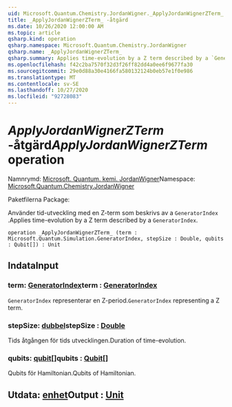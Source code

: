 ```yaml
---
uid: Microsoft.Quantum.Chemistry.JordanWigner._ApplyJordanWignerZTerm_
title: _ApplyJordanWignerZTerm_ -åtgärd
ms.date: 10/26/2020 12:00:00 AM
ms.topic: article
qsharp.kind: operation
qsharp.namespace: Microsoft.Quantum.Chemistry.JordanWigner
qsharp.name: _ApplyJordanWignerZTerm_
qsharp.summary: Applies time-evolution by a Z term described by a `GeneratorIndex`.
ms.openlocfilehash: f42c2ba7570f32d3f26ff82dd4a0ee6f9677fa30
ms.sourcegitcommit: 29e0d88a30e4166fa580132124b0eb57e1f0e986
ms.translationtype: MT
ms.contentlocale: sv-SE
ms.lasthandoff: 10/27/2020
ms.locfileid: "92728083"
---
```

# <a name="_applyjordanwignerzterm_-operation"></a><span data-ttu-id="a7b99-102">_ApplyJordanWignerZTerm_ -åtgärd</span><span class="sxs-lookup"><span data-stu-id="a7b99-102">_ApplyJordanWignerZTerm_ operation</span></span>

<span data-ttu-id="a7b99-103">Namnrymd: [Microsoft. Quantum. kemi. JordanWigner](xref:Microsoft.Quantum.Chemistry.JordanWigner)</span><span class="sxs-lookup"><span data-stu-id="a7b99-103">Namespace: [Microsoft.Quantum.Chemistry.JordanWigner](xref:Microsoft.Quantum.Chemistry.JordanWigner)</span></span>

<span data-ttu-id="a7b99-104">Paketfilerna [](https://nuget.org/packages/)</span><span class="sxs-lookup"><span data-stu-id="a7b99-104">Package: [](https://nuget.org/packages/)</span></span>


<span data-ttu-id="a7b99-105">Använder tid-utveckling med en Z-term som beskrivs av a `GeneratorIndex` .</span><span class="sxs-lookup"><span data-stu-id="a7b99-105">Applies time-evolution by a Z term described by a `GeneratorIndex`.</span></span>

```qsharp
operation _ApplyJordanWignerZTerm_ (term : Microsoft.Quantum.Simulation.GeneratorIndex, stepSize : Double, qubits : Qubit[]) : Unit
```


## <a name="input"></a><span data-ttu-id="a7b99-106">Indata</span><span class="sxs-lookup"><span data-stu-id="a7b99-106">Input</span></span>

### <a name="term--generatorindex"></a><span data-ttu-id="a7b99-107">term: [GeneratorIndex](xref:Microsoft.Quantum.Simulation.GeneratorIndex)</span><span class="sxs-lookup"><span data-stu-id="a7b99-107">term : [GeneratorIndex](xref:Microsoft.Quantum.Simulation.GeneratorIndex)</span></span>

<span data-ttu-id="a7b99-108">`GeneratorIndex` representerar en Z-period.</span><span class="sxs-lookup"><span data-stu-id="a7b99-108">`GeneratorIndex` representing a Z term.</span></span>


### <a name="stepsize--double"></a><span data-ttu-id="a7b99-109">stepSize: [dubbel](xref:microsoft.quantum.lang-ref.double)</span><span class="sxs-lookup"><span data-stu-id="a7b99-109">stepSize : [Double](xref:microsoft.quantum.lang-ref.double)</span></span>

<span data-ttu-id="a7b99-110">Tids åtgången för tids utvecklingen.</span><span class="sxs-lookup"><span data-stu-id="a7b99-110">Duration of time-evolution.</span></span>


### <a name="qubits--qubit"></a><span data-ttu-id="a7b99-111">qubits: [qubit](xref:microsoft.quantum.lang-ref.qubit)[]</span><span class="sxs-lookup"><span data-stu-id="a7b99-111">qubits : [Qubit](xref:microsoft.quantum.lang-ref.qubit)[]</span></span>

<span data-ttu-id="a7b99-112">Qubits för Hamiltonian.</span><span class="sxs-lookup"><span data-stu-id="a7b99-112">Qubits of Hamiltonian.</span></span>



## <a name="output--unit"></a><span data-ttu-id="a7b99-113">Utdata: [enhet](xref:microsoft.quantum.lang-ref.unit)</span><span class="sxs-lookup"><span data-stu-id="a7b99-113">Output : [Unit](xref:microsoft.quantum.lang-ref.unit)</span></span>

